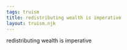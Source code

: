 ```yaml
---
tags: truism
title: redistributing wealth is imperative
layout: truism.njk
---
```


redistributing wealth is imperative
